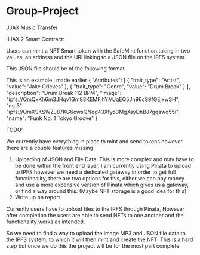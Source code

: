 # Group-Project
JJAX Music Transfer

JJAX 2 Smart Contract:

Users can mint a NFT Smart token with the SafeMint function taking in two values, an address and the URI linking to a JSON file on the IPFS system.

This JSON file should be of the following format

This is an example i made earlier
{
"Attributes": [
{
"trait_type": "Artist",
"value": "Jake Grieves"
},
{
"trait_type": "Genre",
"value": "Drum Break"
}
],
"description": "Drum Break 112 BPM",
"image": "ipfs://QmQxKh6m3JHqv1Gm83KEMFjhYMJqEQ5Jn96cS9fGEjxwSH",
"mp3": "ipfs://QmXSKSWZJ87KG6owsQNqg43Xfyo3MgXayDhBJ7gqawq55i",
"name": "Funk No. 1 Tokyo Groove"
}

TODO:

We currently have everything in place to mint and send tokens however there are a couple features missing.

1) Uploading of JSON and File Data. This is more complex and may have to be done within the front end layer. I am currently using Pinata to upload to IPFS however we need a dedicated gateway in order to get full functionality, there are two options for this, either we can pay money and use a more expensive version of Pinata which gives us a gateway, or find a way around this. (Maybe NFT storage is a good idea for this) 
2) Write up on report 

Currently users have to upload files to the IPFS through Pinata, However after completion the users are able to send NFTs to one another and the functionality works as intended. 

So we need to find a way to upload the image MP3 and JSON file data to the IPFS system, to which it will then mint and create the NFT. This is a hard step but once we do this the project will be for the most part complete.
